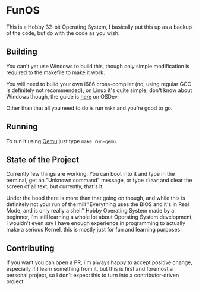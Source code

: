 # FunOS
This is a Hobby 32-bit Operating System, I basically put this up as a backup of the code, but do with the code as you wish.

## Building
You can't yet use Windows to build this, though only simple modification is required to the makefile to make it work.

You will need to build your own i686 cross-compiler (no, using regular GCC is definitely not recommended), on Linux it's quite simple, don't know about Windows though, the guide is [here](https://wiki.osdev.org/GCC_Cross-Compiler) on OSDev.

Other than that all you need to do is run `make` and you're good to go.  

## Running
To run it using [Qemu](https://www.qemu.org/) just type `make run-qemu`.

## State of the Project
Currently few things are working.  You can boot into it and type in the terminal, get an "Unknown command" message, or type `clear` and clear the screen of all text, but currently, that's it.  

Under the hood there is more than that going on though, and while this is definitely not your run of the mill "Everything uses the BIOS and it's in Real Mode, and is only really a shell" Hobby Operating System made by a beginner, i'm still learning a whole lot about Operating System development, I wouldn't even say I have enough experience in programming to actually make a serious Kernel, this is mostly just for fun and learning purposes.

## Contributing
If you want you can open a PR, i'm always happy to accept positive change, especially if I learn something from it, but this is first and foremost a personal project, so I don't expect this to turn into a contributor-driven project.